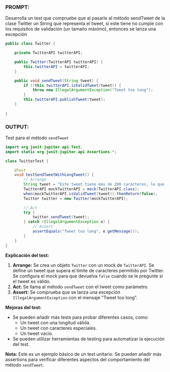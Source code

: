### PROMPT: 

Desarrolla un test que compruebe que al pasarle al método sendTweet de la clase Twitter un String que representa el tweet, si este tiene no cumple con los requisitos de validación (un tamaño máximo), entonces se lanza una excepción

```java
public class Twitter {

    private TwitterAPI twitterAPI;

    public Twitter(TwitterAPI twitterAPI) {
        this.twitterAPI = twitterAPI;
    }

    public void sendTweet(String tweet) {
        if (!this.twitterAPI.isValidTweet(tweet)) {
            throw new IllegalArgumentException("Tweet too long");
        }
        this.twitterAPI.publishTweet(tweet);
    }
    
}
```

### OUTPUT:

Test para el método `sendTweet`

```java
import org.junit.jupiter.api.Test;
import static org.junit.jupiter.api.Assertions.*;

class TwitterTest {

    @Test
    void testSendTweetWithLongTweet() {
        // Arrange
        String tweet = "Este tweet tiene más de 280 caracteres, lo que supera el límite permitido por Twitter. Esto debería generar una excepción.";
        TwitterAPI mockTwitterAPI = mock(TwitterAPI.class);
        when(mockTwitterAPI.isValidTweet(tweet)).thenReturn(false);
        Twitter twitter = new Twitter(mockTwitterAPI);

        // Act
        try {
            twitter.sendTweet(tweet);
        } catch (IllegalArgumentException e) {
            // Assert
            assertEquals("Tweet too long", e.getMessage());
        }
    }
}
```

**Explicación del test:**

1. **Arrange:** Se crea un objeto `Twitter` con un mock de `TwitterAPI`. Se define un tweet que supera el límite de caracteres permitido por Twitter. Se configura el mock para que devuelva `false` cuando se le pregunte si el tweet es válido.
2. **Act:** Se llama al método `sendTweet` con el tweet como parámetro.
3. **Assert:** Se comprueba que se lanza una excepción `IllegalArgumentException` con el mensaje "Tweet too long".

**Mejoras del test:**

* Se pueden añadir más tests para probar diferentes casos, como:
    * Un tweet con una longitud válida.
    * Un tweet con caracteres especiales.
    * Un tweet vacío.
* Se pueden utilizar herramientas de testing para automatizar la ejecución del test.

**Nota:** Este es un ejemplo básico de un test unitario. Se pueden añadir más assertions para verificar diferentes aspectos del comportamiento del método `sendTweet`.
